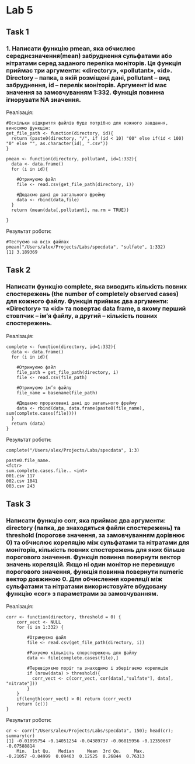 
# Lab 5
## Task 1
### 1. Написати функцію pmean, яка обчислює середнєзначення(mean) забруднення сульфатами або нітратами серед заданого переліка моніторів. Ця функція приймає три аргументи: «directory», «pollutant», «id». Directory – папка, в якій розміщені дані, pollutant – вид забруднення, id – перелік моніторів. Аргумент id має значення за замовчуванням 1:332. Функція повинна ігнорувати NA значення.
Реалізація:
```{r}
#Оскільки відкриття файлів буде потрібно для кожного завдання, виносимо функцію:
get_file_path <- function(directory, id){
  return (paste0(directory, "/", if (id < 10) "00" else if(id < 100) "0" else "", as.character(id), ".csv"))
}

pmean <- function(directory, pollutant, id=1:332){
  data <- data.frame()
  for (i in id){
    
    #Отримуємо файл
    file <- read.csv(get_file_path(directory, i))
    
    #Додаємо дані до загального фрейму
    data <- rbind(data,file)
  }
  return (mean(data[,pollutant], na.rm = TRUE))
  
}
```


Результат роботи:
```{r}
#Тестуємо на всіх файлах
pmean("/Users/alex/Projects/Labs/specdata", "sulfate", 1:332)
[1] 3.189369
```

## Task 2
### Написати функцію complete, яка виводить кількість повних спостережень (the number of completely observed cases) для кожного файлу. Функція приймає два аргументи: «Directory» та «id» та повертає data frame, в якому перший стовпчик – ім’я файлу, а другий – кількість повних спостережень.
Реалізація:
```{r}
complete <- function(directory, id=1:332){
  data <- data.frame()
  for (i in id){
    
    #Отримуємо файл
    file_path = get_file_path(directory, i)
    file <- read.csv(file_path) 
    
    #Отримуємо ім’я файлу
    file_name = basename(file_path)
    
    #Додаємо прораховані дані до загального фрейму
    data <- rbind(data, data.frame(paste0(file_name), sum(complete.cases(file))))
  }
  return (data)
}
```

Результат роботи:
```{r}
complete("/Users/alex/Projects/Labs/specdata", 1:3)

paste0.file_name.
<fctr>
sum.complete.cases.file.. <int>
001.csv	117			
002.csv	1041			
003.csv	243	
```

## Task 3
### Написати функцію corr, яка приймає два аргументи: directory (папка, де знаходяться файли спостережень) та threshold (порогове значення, за замовчуванням дорівнює 0) та обчислює кореляцію між сульфатами та нітратами для моніторів, кількість повних спостережень для яких більше порогового значення. Функція повинна повернути вектор значень кореляцій. Якщо ні один монітор не перевищує порогового значення, функція повинна повернути numeric вектор довжиною 0. Для обчислення кореляції між сульфатами та нітратами використовуйте вбудовану функцію «cor» з параметрами за замовчуванням.
Реалізація:
```{r}
corr <- function(directory, threshold = 0) {
    corr_vect <- NULL
    for (i in 1:332) {
    
        #Отримуємо файл
        file <- read.csv(get_file_path(directory, i))
       
        #Рахуємо кількість спорстережень для файлу
        data <- file[complete.cases(file),]
        
        #Перевіряємо поріг та знаходимо і зберігаємо кореляцію
        if (nrow(data) > threshold){
          corr_vect <- c(corr_vect, cor(data[,"sulfate"], data[, "nitrate"]))
        }
    }
    if(length(corr_vect) > 0) return (corr_vect)
    return (c())
}
```

Результат роботи:
```{r}
cr <- corr("/Users/alex/Projects/Labs/specdata", 150); head(cr);  summary(cr)
[1] -0.01895754 -0.14051254 -0.04389737 -0.06815956 -0.12350667 -0.07588814
    Min.  1st Qu.   Median     Mean  3rd Qu.     Max. 
-0.21057 -0.04999  0.09463  0.12525  0.26844  0.76313 
```
